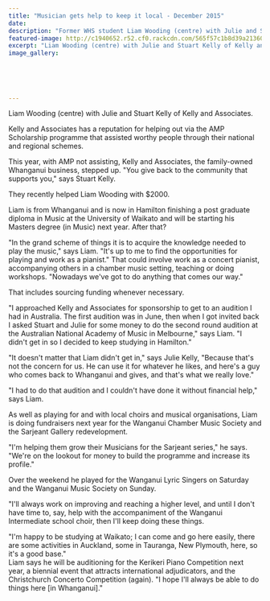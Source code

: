 ```yaml
---
title: "Musician gets help to keep it local - December 2015"
date: 
description: "Former WHS student Liam Wooding (centre) with Julie and Stuart Kelly of Kelly and Associates, Wanganui Mid Week article on 2/12/15..."
featured-image: http://c1940652.r52.cf0.rackcdn.com/565f57c1b8d39a2136002b00/liam-Wooding-AMP-Sch.MidWeek-2.12.15.jpg
excerpt: "Liam Wooding (centre) with Julie and Stuart Kelly of Kelly and Associates, Wanganui Mid Week article on 2/12/15...."
image_gallery:
    
    
    
    
    
---
```


<p><span>Liam Wooding (centre) with Julie and Stuart Kelly of Kelly and Associates.</span></p>
<p>Kelly and Associates has a reputation for helping out via the AMP Scholarship programme that assisted worthy people through their national and regional schemes.</p>
<p>This year, with AMP not assisting, Kelly and Associates, the family-owned Whanganui business, stepped up. "You give back to the community that supports you," says Stuart Kelly.</p>
<p>They recently helped Liam Wooding with $2000.</p>
<p>Liam is from Whanganui and is now in Hamilton finishing a post graduate diploma in Music at the University of Waikato and will be starting his Masters degree (in Music) next year. After that?</p>
<p>"In the grand scheme of things it is to acquire the knowledge needed to play the music," says Liam. "It's up to me to find the opportunities for playing and work as a pianist." That could involve work as a concert pianist, accompanying others in a chamber music setting, teaching or doing workshops. "Nowadays we've got to do anything that comes our way."</p>
<p>That includes sourcing funding whenever necessary.</p>
<p>"I approached Kelly and Associates for sponsorship to get to an audition I had in Australia. The first audition was in June, then when I got invited back I asked Stuart and Julie for some money to do the second round audition at the Australian National Academy of Music in Melbourne," says Liam. "I didn't get in so I decided to keep studying in Hamilton."</p>
<p>"It doesn't matter that Liam didn't get in," says Julie Kelly, "Because that's not the concern for us. He can use it for whatever he likes, and here's a guy who comes back to Whanganui and gives, and that's what we really love."</p>
<p>"I had to do that audition and I couldn't have done it without financial help," says Liam.</p>
<p>As well as playing for and with local choirs and musical organisations, Liam is doing fundraisers next year for the Wanganui Chamber Music Society and the Sarjeant Gallery redevelopment.</p>
<p>"I'm helping them grow their Musicians for the Sarjeant series," he says. "We're on the lookout for money to build the programme and increase its profile."</p>
<p>Over the weekend he played for the Wanganui Lyric Singers on Saturday and the Wanganui Music Society on Sunday.</p>
<p>"I'll always work on improving and reaching a higher level, and until I don't have time to, say, help with the accompaniment of the Wanganui Intermediate school choir, then I'll keep doing these things.</p>
<p>"I'm happy to be studying at Waikato; I can come and go here easily, there are some activities in Auckland, some in Tauranga, New Plymouth, here, so it's a good base."<br />Liam says he will be auditioning for the Kerikeri Piano Competition next year, a biennial event that attracts international adjudicators, and the Christchurch Concerto Competition (again). "I hope I'll always be able to do things here [in Whanganui]."</p>

